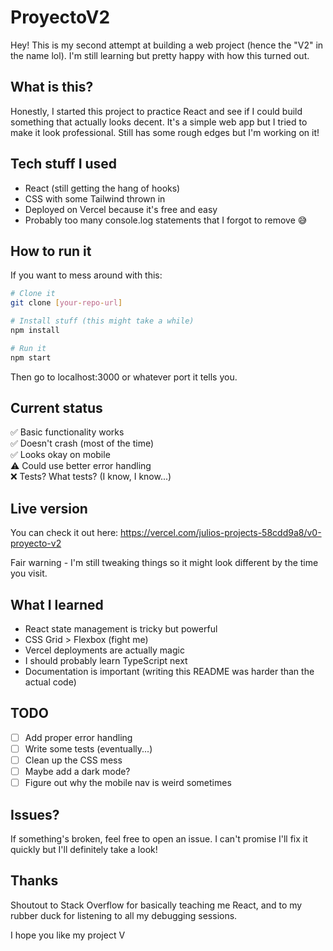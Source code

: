 # ProyectoV2

Hey! This is my second attempt at building a web project (hence the "V2" in the name lol). I'm still learning but pretty happy with how this turned out.

## What is this?

Honestly, I started this project to practice React and see if I could build something that actually looks decent. It's a simple web app but I tried to make it look professional. Still has some rough edges but I'm working on it!

## Tech stuff I used

- React (still getting the hang of hooks)
- CSS with some Tailwind thrown in
- Deployed on Vercel because it's free and easy
- Probably too many console.log statements that I forgot to remove 😅

## How to run it

If you want to mess around with this:

```bash
# Clone it
git clone [your-repo-url]

# Install stuff (this might take a while)
npm install

# Run it
npm start
```

Then go to localhost:3000 or whatever port it tells you.

## Current status

✅ Basic functionality works  
✅ Doesn't crash (most of the time)  
✅ Looks okay on mobile  
⚠️ Could use better error handling  
❌ Tests? What tests? (I know, I know...)  

## Live version

You can check it out here: https://vercel.com/julios-projects-58cdd9a8/v0-proyecto-v2

Fair warning - I'm still tweaking things so it might look different by the time you visit.

## What I learned

- React state management is tricky but powerful
- CSS Grid > Flexbox (fight me)
- Vercel deployments are actually magic
- I should probably learn TypeScript next
- Documentation is important (writing this README was harder than the actual code)

## TODO

- [ ] Add proper error handling
- [ ] Write some tests (eventually...)
- [ ] Clean up the CSS mess
- [ ] Maybe add a dark mode?
- [ ] Figure out why the mobile nav is weird sometimes

## Issues?

If something's broken, feel free to open an issue. I can't promise I'll fix it quickly but I'll definitely take a look!

## Thanks

Shoutout to Stack Overflow for basically teaching me React, and to my rubber duck for listening to all my debugging sessions.

I hope you like my project V

